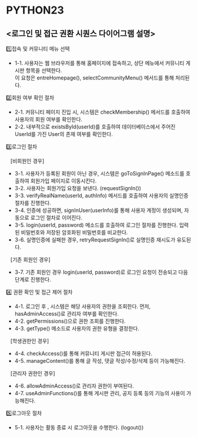# PYTHON23


## <로그인 및 접근 권환 시퀀스 다이어그램 설명>

1️⃣접속 및 커뮤니티 메뉴 선택
- 1-1. 사용자는 웹 브라우저를 통해 홈페이지에 접속하고, 상단 메뉴에서 커뮤니티 게시판 항목을 선택한다.<br>
   이 요청은 entreHomepage(), selectCommunityMenu() 메서드를 통해 처리된다.


2️⃣회원 여부 확인 절차<br>
- 2-1. 커뮤니티 페이지 진입 시, 시스템은 checkMembership() 메서드를 호출하여 사용자의 회원 여부를 확인한다.
- 2-2. 내부적으로 existsById(userId)를 호출하여 데이터베이스에서 주어진 UserId를 가진 User의 존재 여부를 확인한다.

3️⃣로그인 절차<br>

&nbsp;&nbsp;&nbsp;[비회원인 경우]<br>
- 3-1. 사용자가 등록된 회원이 아닌 경우, 시스템은 goToSignInPage() 메소드를 호출하여 회원가입 페이지로 이동시킨다.
- 3-2. 사용자는 회원가입 요청을 보낸다. (requestSignIn())
- 3-3. verifyRealName(userId, authInfo) 메서드를 호출하여 사용자의 실명인증 절차를 진행한다.
- 3-4. 인증에 성공하면, signInUser(userInfo)를 통해 사용자 계정이 생성되며, 자동으로 로그인 절차로 이어진다.
- 3-5. login(userId, password) 메소드를 호출하여 로그인 절차를 진행한다. 입력된 비밀번호와 저장된 암호화된 비밀번호를 비교한다.
- 3-6. 실명인증에 실패한 경우, retryRequestSignIn()로 실명인증 재시도가 유도된다.

&nbsp;&nbsp;&nbsp;[기존 회원인 경우]
- 3-7. 기존 회원인 경우 login(userId, password)로 로그인 요청이 전송되고 다음 단계로 진행한다.

4️⃣ 권환 확인 및 접근 제어 절차<br>
- 4-1. 로그인 후 , 시스템은 해당 사용자의 권한을 조회한다. 먼저, hasAdminAccess()로 관리자 여부를 확인한다.
- 4-2. getPermissions()으로 권한 조회를 진행한다.
- 4-3. getType() 메소드로 사용자의 권한 유형을 결정한다.

&nbsp;&nbsp;&nbsp;[학생권한인 경우]<br>
- 4-4. checkAccess()를 통해 커뮤니티 게시판 접근이 허용된다.
- 4-5. manageContent()를 통해 글 작성, 댓글 작성/수정/삭제 등이 가능해진다.

&nbsp;&nbsp;&nbsp;[관리자 권한인 경우]<br>
- 4-6. allowAdminAccess()로 관리자 권한이 부여된다.
- 4-7. useAdminFunctions()를 통해 게시판 관리, 공지 등록 등의 기능의 사용이 가능해진다.

5️⃣로그아웃 절차<br>
- 5-1. 사용자는 활동 종료 시 로그아웃을 수행한다. (logout())
